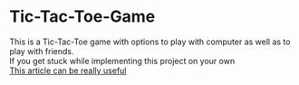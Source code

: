 # Tic-Tac-Toe-Game
This is a Tic-Tac-Toe game with options to play with computer as well as to play with friends.  
If you get stuck while implementing this project on your own  
[This article can be really useful](https://open.appacademy.io/learn/full-stack-online/software-engineering-foundations/tictactoe-project)
